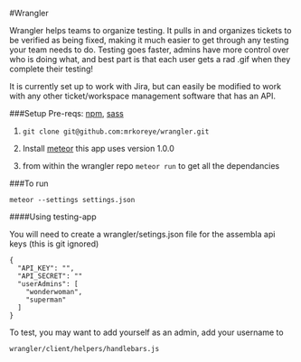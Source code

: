 #Wrangler

Wrangler helps teams to organize testing. It pulls in and organizes tickets to be verified as being fixed, making it much easier to get through any testing your team needs to do. Testing goes faster, admins have more control over who is doing what, and best part is that each user gets a rad .gif when they complete their testing!

It is currently set up to work with Jira, but can easily be modified to work with any other ticket/workspace management software that has an API.


###Setup
Pre-reqs:
[npm](https://www.npmjs.org/), [sass](http://sass-lang.com/install)

1) `git clone git@github.com:mrkoreye/wrangler.git`

2) Install
 [meteor](https://www.meteor.com/install) this app uses version 1.0.0

3) from within the wrangler repo `meteor run` to get all the dependancies


###To run
```
meteor --settings settings.json
```
####Using testing-app

You will need to create a wrangler/setings.json file for the assembla api keys (this is git ignored)

```
{
  "API_KEY": "",
  "API_SECRET": ""
  "userAdmins": [
    "wonderwoman",
    "superman"
  ]
}
```

To test, you may want to add yourself as an admin, add your username to

`wrangler/client/helpers/handlebars.js`
